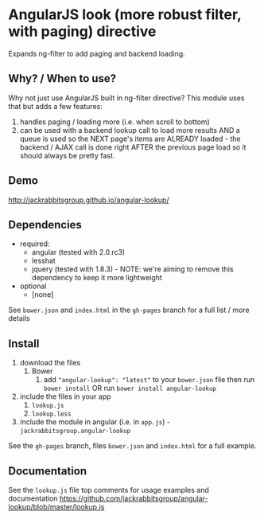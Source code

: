 # AngularJS look (more robust filter, with paging) directive

Expands ng-filter to add paging and backend loading.

## Why? / When to use?
Why not just use AngularJS built in ng-filter directive? This module uses that but adds a few features:
1. handles paging / loading more (i.e. when scroll to bottom)
2. can be used with a backend lookup call to load more results AND a queue is used so the NEXT page's items are ALREADY loaded - the backend / AJAX call is done right AFTER the previous page load so it should always be pretty fast.

## Demo
http://jackrabbitsgroup.github.io/angular-lookup/

## Dependencies
- required:
	- angular (tested with 2.0.rc3)
	- lesshat
	- jquery (tested with 1.8.3) - NOTE: we're aiming to remove this dependency to keep it more lightweight
- optional
	- [none]

See `bower.json` and `index.html` in the `gh-pages` branch for a full list / more details

## Install
1. download the files
	1. Bower
		1. add `"angular-lookup": "latest"` to your `bower.json` file then run `bower install` OR run `bower install angular-lookup`
2. include the files in your app
	1. `lookup.js`
	2. `lookup.less`
3. include the module in angular (i.e. in `app.js`) - `jackrabbitsgroup.angular-lookup`

See the `gh-pages` branch, files `bower.json` and `index.html` for a full example.


## Documentation
See the `lookup.js` file top comments for usage examples and documentation
https://github.com/jackrabbitsgroup/angular-lookup/blob/master/lookup.js